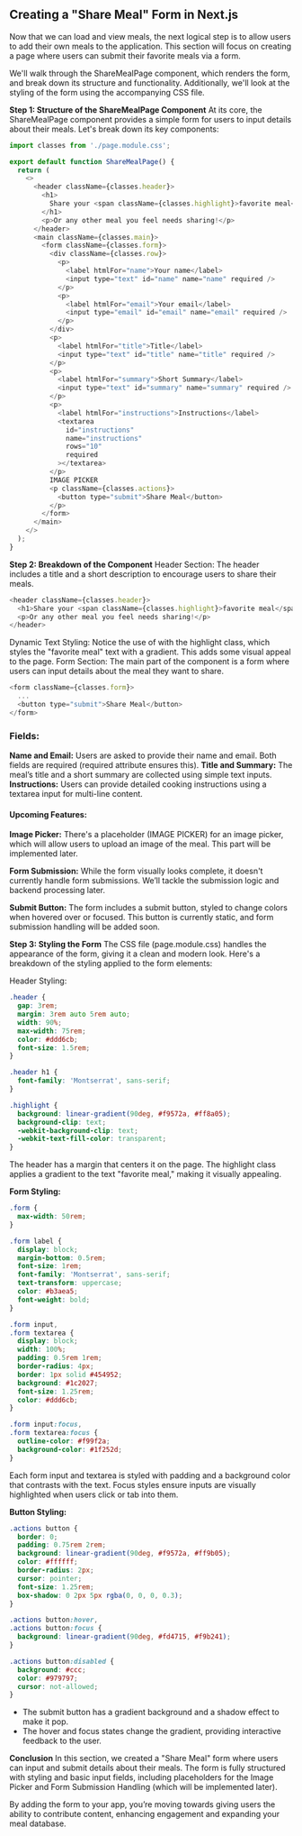 ## Creating a "Share Meal" Form in Next.js
Now that we can load and view meals, the next logical step is to allow users to add their own meals to the application. This section will focus on creating a page where users can submit their favorite meals via a form.

We'll walk through the ShareMealPage component, which renders the form, and break down its structure and functionality. Additionally, we'll look at the styling of the form using the accompanying CSS file.

**Step 1: Structure of the ShareMealPage Component**
At its core, the ShareMealPage component provides a simple form for users to input details about their meals. Let's break down its key components:

```javascript
import classes from './page.module.css';

export default function ShareMealPage() {
  return (
    <>
      <header className={classes.header}>
        <h1>
          Share your <span className={classes.highlight}>favorite meal</span>
        </h1>
        <p>Or any other meal you feel needs sharing!</p>
      </header>
      <main className={classes.main}>
        <form className={classes.form}>
          <div className={classes.row}>
            <p>
              <label htmlFor="name">Your name</label>
              <input type="text" id="name" name="name" required />
            </p>
            <p>
              <label htmlFor="email">Your email</label>
              <input type="email" id="email" name="email" required />
            </p>
          </div>
          <p>
            <label htmlFor="title">Title</label>
            <input type="text" id="title" name="title" required />
          </p>
          <p>
            <label htmlFor="summary">Short Summary</label>
            <input type="text" id="summary" name="summary" required />
          </p>
          <p>
            <label htmlFor="instructions">Instructions</label>
            <textarea
              id="instructions"
              name="instructions"
              rows="10"
              required
            ></textarea>
          </p>
          IMAGE PICKER
          <p className={classes.actions}>
            <button type="submit">Share Meal</button>
          </p>
        </form>
      </main>
    </>
  );
}
```

**Step 2: Breakdown of the Component**
Header Section: The header includes a title and a short description to encourage users to share their meals.

```javascript
<header className={classes.header}>
  <h1>Share your <span className={classes.highlight}>favorite meal</span></h1>
  <p>Or any other meal you feel needs sharing!</p>
</header>
```

Dynamic Text Styling: Notice the use of <span> with the highlight class, which styles the "favorite meal" text with a gradient. This adds some visual appeal to the page.
Form Section: The main part of the component is a form where users can input details about the meal they want to share.

```javascript
<form className={classes.form}>
  ...
  <button type="submit">Share Meal</button>
</form>
```

### Fields:

**Name and Email:** Users are asked to provide their name and email. Both fields are required (required attribute ensures this).
**Title and Summary:** The meal’s title and a short summary are collected using simple text inputs.
**Instructions:** Users can provide detailed cooking instructions using a textarea input for multi-line content.

#### Upcoming Features:

**Image Picker:** There's a placeholder (IMAGE PICKER) for an image picker, which will allow users to upload an image of the meal. This part will be implemented later.

**Form Submission:**
While the form visually looks complete, it doesn't currently handle form submissions. We’ll tackle the submission logic and backend processing later.

**Submit Button:** The form includes a submit button, styled to change colors when hovered over or focused. This button is currently static, and form submission handling will be added soon.

**Step 3: Styling the Form**
The CSS file (page.module.css) handles the appearance of the form, giving it a clean and modern look. Here's a breakdown of the styling applied to the form elements:

Header Styling:

```css
.header {
  gap: 3rem;
  margin: 3rem auto 5rem auto;
  width: 90%;
  max-width: 75rem;
  color: #ddd6cb;
  font-size: 1.5rem;
}

.header h1 {
  font-family: 'Montserrat', sans-serif;
}

.highlight {
  background: linear-gradient(90deg, #f9572a, #ff8a05);
  background-clip: text;
  -webkit-background-clip: text;
  -webkit-text-fill-color: transparent;
}
```

The header has a margin that centers it on the page.
The highlight class applies a gradient to the text "favorite meal," making it visually appealing.

**Form Styling:**

```css
.form {
  max-width: 50rem;
}

.form label {
  display: block;
  margin-bottom: 0.5rem;
  font-size: 1rem;
  font-family: 'Montserrat', sans-serif;
  text-transform: uppercase;
  color: #b3aea5;
  font-weight: bold;
}

.form input,
.form textarea {
  display: block;
  width: 100%;
  padding: 0.5rem 1rem;
  border-radius: 4px;
  border: 1px solid #454952;
  background: #1c2027;
  font-size: 1.25rem;
  color: #ddd6cb;
}

.form input:focus,
.form textarea:focus {
  outline-color: #f99f2a;
  background-color: #1f252d;
}
```

Each form input and textarea is styled with padding and a background color that contrasts with the text.
Focus styles ensure inputs are visually highlighted when users click or tab into them.

**Button Styling:**

```css
.actions button {
  border: 0;
  padding: 0.75rem 2rem;
  background: linear-gradient(90deg, #f9572a, #ff9b05);
  color: #ffffff;
  border-radius: 2px;
  cursor: pointer;
  font-size: 1.25rem;
  box-shadow: 0 2px 5px rgba(0, 0, 0, 0.3);
}

.actions button:hover,
.actions button:focus {
  background: linear-gradient(90deg, #fd4715, #f9b241);
}

.actions button:disabled {
  background: #ccc;
  color: #979797;
  cursor: not-allowed;
}
```

- The submit button has a gradient background and a shadow effect to make it pop.
- The hover and focus states change the gradient, providing interactive feedback to the user.

**Conclusion**
In this section, we created a "Share Meal" form where users can input and submit details about their meals. The form is fully structured with styling and basic input fields, including placeholders for the Image Picker and Form Submission Handling (which will be implemented later).

By adding the form to your app, you’re moving towards giving users the ability to contribute content, enhancing engagement and expanding your meal database.